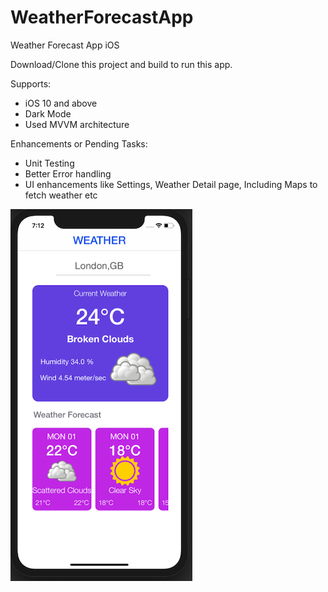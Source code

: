 # WeatherForecastApp
Weather Forecast App iOS

Download/Clone this project and build to run this app.

Supports:

* iOS 10 and above
* Dark Mode
* Used MVVM architecture

Enhancements or Pending Tasks:

* Unit Testing
* Better Error handling
* UI enhancements like Settings, Weather Detail page, Including Maps to fetch weather etc

![Alt text](AppScreenshot/AppScreen.png?raw=true "Title")


